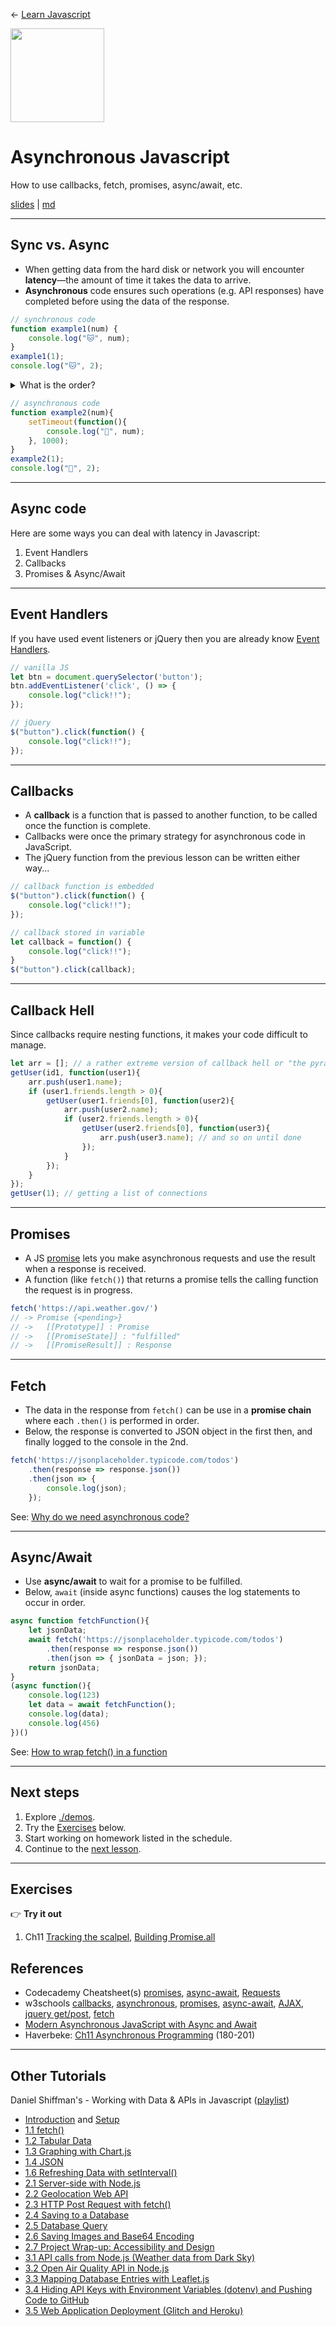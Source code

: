 <!-- paginate: true -->

← [Learn Javascript](../../)

<a href="../../"><img width="150" src="../../assets/img/logos/logo-javascript-150w.png"></a>

# Asynchronous Javascript

How to use callbacks, fetch, promises, async/await, etc.

<span class="slides-small"><a href="slides.html">slides</a> | <a href="async.md">md</a></span>

<!--
Presentation comments ...
-->






---

## Sync vs. Async

- When getting data from the hard disk or network you will encounter **latency**—the amount of time it takes the data to arrive.
- **Asynchronous** code ensures such operations (e.g. API responses) have completed before using the data of the response.

<div class="twocolumn">
<div class="col">

```js
// synchronous code
function example1(num) {
	console.log("🐱", num);
}
example1(1);
console.log("🐱", 2);
```

<details class="slides-small">
<summary>What is the order?</summary>
Left: 1,2; Right: 2,1<br>
Also see <a href="https://codepen.io/owenmundy/pen/dyKMRBN" target="_blank">Why do we need asynchronous code? (codepen)</a>
</details>

</div>
<div class="col">

```js
// asynchronous code
function example2(num){
	setTimeout(function(){
		console.log("🐨", num);
	}, 1000);
}
example2(1);
console.log("🐨", 2);
```

</div>
</div>




---

## Async code

Here are some ways you can deal with latency in Javascript:

1. Event Handlers
1. Callbacks
1. Promises & Async/Await





---

## Event Handlers

If you have used event listeners or jQuery then you are already know <a href="https://developer.mozilla.org/en-US/docs/Learn/JavaScript/Asynchronous/Introducing#event_handlers" target="_blank">Event Handlers</a>.

```js
// vanilla JS
let btn = document.querySelector('button');
btn.addEventListener('click', () => {
	console.log("click!!");
});

// jQuery
$("button").click(function() {
	console.log("click!!");
});
```







---

## Callbacks

- A **callback** is a function that is passed to another function, to be called once the function is complete.
- Callbacks were once the primary strategy for asynchronous code in JavaScript.
- The jQuery function from the previous lesson can be written either way...

<div class="twocolumn">
<div class="col">

```js
// callback function is embedded
$("button").click(function() {
	console.log("click!!");
});
```

</div>
<div class="col">

```js
// callback stored in variable
let callback = function() {
	console.log("click!!");
}
$("button").click(callback);
```

</div>
</div>




---

## Callback Hell

Since callbacks require nesting functions, it makes your code difficult to manage.

```js
let arr = []; // a rather extreme version of callback hell or "the pyramid of doom"
getUser(id1, function(user1){
	arr.push(user1.name);
	if (user1.friends.length > 0){
		getUser(user1.friends[0], function(user2){
			arr.push(user2.name);
			if (user2.friends.length > 0){
				getUser(user2.friends[0], function(user3){
					arr.push(user3.name); // and so on until done
				});
			}
		});
	}
});
getUser(1); // getting a list of connections
```


---

## Promises

- A JS [promise](https://developer.mozilla.org/en-US/docs/Learn/JavaScript/Asynchronous/Promises) lets you make asynchronous requests and use the result when a response is received.
- A function (like `fetch()`) that returns a promise tells the calling function the request is in progress.

```js
fetch('https://api.weather.gov/')
// -> Promise {<pending>}
// ->   [[Prototype]] : Promise 
// ->   [[PromiseState]] : "fulfilled"
// ->   [[PromiseResult]] : Response
```



---

## Fetch

- The data in the response from `fetch()` can be use in a **promise chain** where each `.then()` is performed in order.
- Below, the response is converted to JSON object in the first then, and finally logged to the console in the 2nd.


```js
fetch('https://jsonplaceholder.typicode.com/todos')
	.then(response => response.json())
	.then(json => {
		console.log(json);
	});
```

See: [Why do we need asynchronous code?](https://codepen.io/owenmundy/pen/dyKMRBN?editors=1111)


--- 

## Async/Await

- Use **async/await** to wait for a promise to be fulfilled.
- Below, `await` (inside async functions) causes the log statements to occur in order.

```js
async function fetchFunction(){
    let jsonData;
    await fetch('https://jsonplaceholder.typicode.com/todos')
        .then(response => response.json())
        .then(json => { jsonData = json; });
    return jsonData;    
}
(async function(){ 
    console.log(123)
    let data = await fetchFunction();
    console.log(data);
    console.log(456)
})()
```

See: [How to wrap fetch() in a function](https://codepen.io/owenmundy/pen/dyKOveX?editors=1011)



<!--
FROM THE OLD REPO, NEED TO DELETE OR INTEGRATE

```js
// callback example
function log(answer) {
	console.log("The answer is " + answer);
}
function sum(n1, n2, callback) {
	// sum n1, n2 and invoke callback function
	callback(n1 + n2);
}
// pass a function as a callback
sum(5, 5, log);

// promise example
function waitForPromise(param) {
	return new Promise(resolve => {
		setTimeout(() => {
			resolve(param);
		}, 2000);
	});
}
// async function
async function test() {
	let str = "";
	// use await to wait for promise in synchronous code
	str += await waitForPromise("🤡");
	console.log(str);
	str += await waitForPromise(" lurks");
	console.log(str);
	str += await waitForPromise(" in the shadows");
	console.log(str);
}
test();
```

-->










---

## Next steps

1. Explore [./demos](./demos).
1. Try the [Exercises](#exercises) below.
1. Start working on homework listed in the schedule.
1. Continue to the [next lesson](../../).



---

## Exercises

👉 **Try it out**

1. Ch11 [Tracking the scalpel](https://eloquentjavascript.net/11_async.html#i_UvyahfUnfl), [Building Promise.all](https://eloquentjavascript.net/11_async.html#i_Ug+Dv9Mmsw)




## References

- Codecademy Cheatsheet(s) [promises](reference-sheets/js-12-promises.pdf), [async-await](reference-sheets/js-13-async-await.pdf), [Requests](reference-sheets/js-14-requests.pdf)
- w3schools [callbacks](https://www.w3schools.com/js/js_callback.asp), [asynchronous](https://www.w3schools.com/js/js_asynchronous.asp), [promises](https://www.w3schools.com/js/js_promise.asp), [async-await](https://www.w3schools.com/js/js_async.asp), [AJAX](https://www.w3schools.com/jquery/jquery_ajax_intro.asp), [jquery get/post](https://www.w3schools.com/jquery/jquery_ajax_get_post.asp), [fetch](https://www.w3schools.com/js/js_api_fetch.asp)
- [Modern Asynchronous JavaScript with Async and Await](https://nodejs.dev/learn/modern-asynchronous-javascript-with-async-and-await)
- Haverbeke: [Ch11 Asynchronous Programming](https://eloquentjavascript.net/11_async.html) (180-201)




---

## Other Tutorials

Daniel Shiffman's - Working with Data & APIs in Javascript ([playlist](https://www.youtube.com/playlist?list=PLRqwX-V7Uu6YxDKpFzf_2D84p0cyk4T7X))

- [Introduction](https://www.youtube.com/watch?v=DbcLg8nRWEg&list=PLRqwX-V7Uu6YxDKpFzf_2D84p0cyk4T7X&index=1) and [Setup](https://www.youtube.com/watch?v=hPbDyqzxQfU&list=PLRqwX-V7Uu6YxDKpFzf_2D84p0cyk4T7X&index=2)
- [1.1 fetch()](https://www.youtube.com/watch?v=tc8DU14qX6I&list=PLRqwX-V7Uu6YxDKpFzf_2D84p0cyk4T7X&index=3)
- [1.2 Tabular Data](https://www.youtube.com/watch?v=RfMkdvN-23o&list=PLRqwX-V7Uu6YxDKpFzf_2D84p0cyk4T7X&index=4)
- [1.3 Graphing with Chart.js](https://www.youtube.com/watch?v=5-ptp9tRApM&list=PLRqwX-V7Uu6YxDKpFzf_2D84p0cyk4T7X&index=5)
- [1.4 JSON](https://www.youtube.com/watch?v=uxf0--uiX0I&list=PLRqwX-V7Uu6YxDKpFzf_2D84p0cyk4T7X&index=6)
- [1.6 Refreshing Data with setInterval()](https://www.youtube.com/watch?v=jKQUHGpOHqg&list=PLRqwX-V7Uu6YxDKpFzf_2D84p0cyk4T7X&index=8)
- [2.1 Server-side with Node.js](https://www.youtube.com/watch?v=wxbQP1LMZsw&list=PLRqwX-V7Uu6YxDKpFzf_2D84p0cyk4T7X&index=9)
- [2.2 Geolocation Web API](https://www.youtube.com/watch?v=3ls013DBcww&list=PLRqwX-V7Uu6YxDKpFzf_2D84p0cyk4T7X&index=10)
- [2.3 HTTP Post Request with fetch()](https://www.youtube.com/watch?v=Kw5tC5nQMRY&list=PLRqwX-V7Uu6YxDKpFzf_2D84p0cyk4T7X&index=11)
- [2.4 Saving to a Database](https://www.youtube.com/watch?v=xVYa20DCUv0&list=PLRqwX-V7Uu6YxDKpFzf_2D84p0cyk4T7X&index=12)
- [2.5 Database Query](https://www.youtube.com/watch?v=q-lUgFxwjEM&list=PLRqwX-V7Uu6YxDKpFzf_2D84p0cyk4T7X&index=13)
- [2.6 Saving Images and Base64 Encoding](https://www.youtube.com/watch?v=9Rhsb3GU2Iw&list=PLRqwX-V7Uu6YxDKpFzf_2D84p0cyk4T7X&index=14)
- [2.7 Project Wrap-up: Accessibility and Design](https://www.youtube.com/watch?v=1mnpn6q25FI&list=PLRqwX-V7Uu6YxDKpFzf_2D84p0cyk4T7X&index=15)
- [3.1 API calls from Node.js (Weather data from Dark Sky)](https://www.youtube.com/watch?v=ZtLVbJk7KcM&list=PLRqwX-V7Uu6YxDKpFzf_2D84p0cyk4T7X&index=16)
- [3.2 Open Air Quality API in Node.js](https://www.youtube.com/watch?v=Tiot877orkU&list=PLRqwX-V7Uu6YxDKpFzf_2D84p0cyk4T7X&index=17)
- [3.3 Mapping Database Entries with Leaflet.js](https://www.youtube.com/watch?v=r94kI6my0QQ&list=PLRqwX-V7Uu6YxDKpFzf_2D84p0cyk4T7X&index=18)
- [3.4 Hiding API Keys with Environment Variables (dotenv) and Pushing Code to GitHub](https://www.youtube.com/watch?v=17UVejOw3zA&list=PLRqwX-V7Uu6YxDKpFzf_2D84p0cyk4T7X&index=19)
- [3.5 Web Application Deployment (Glitch and Heroku) ](https://www.youtube.com/watch?v=Rz886HkV1j4&list=PLRqwX-V7Uu6YxDKpFzf_2D84p0cyk4T7X&index=20)
